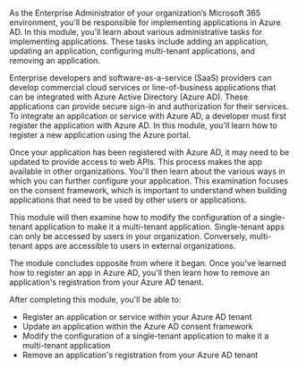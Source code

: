 As the Enterprise Administrator of your organization’s Microsoft 365 environment, you'll be responsible for implementing applications in Azure AD. In this module, you'll learn about various administrative tasks for implementing applications. These tasks include adding an application, updating an application, configuring multi-tenant applications, and removing an application.

Enterprise developers and software-as-a-service (SaaS) providers can develop commercial cloud services or line-of-business applications that can be integrated with Azure Active Directory (Azure AD). These applications can provide secure sign-in and authorization for their services. To integrate an application or service with Azure AD, a developer must first register the application with Azure AD. In this module, you'll learn how to register a new application using the Azure portal.

Once your application has been registered with Azure AD, it may need to be updated to provide access to web APIs. This process makes the app available in other organizations. You'll then learn about the various ways in which you can further configure your application. This examination focuses on the consent framework, which is important to understand when building applications that need to be used by other users or applications.

This module will then examine how to modify the configuration of a single-tenant application to make it a multi-tenant application. Single-tenant apps can only be accessed by users in your organization. Conversely, multi-tenant apps are accessible to users in external organizations.

The module concludes opposite from where it began. Once you've learned how to register an app in Azure AD, you'll then learn how to remove an application's registration from your Azure AD tenant.

After completing this module, you'll be able to:

 *  Register an application or service within your Azure AD tenant
 *  Update an application within the Azure AD consent framework
 *  Modify the configuration of a single-tenant application to make it a multi-tenant application
 *  Remove an application's registration from your Azure AD tenant

